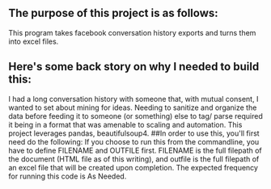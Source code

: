 ## The purpose of this project is as follows:
This program takes facebook conversation history exports and turns them into excel files.
## Here's some back story on why I needed to build this:
I had a long conversation history with someone that, with mutual consent, I wanted to set about mining for ideas. Needing to sanitize and organize the data before feeding it to someone (or something) else to tag/ parse required it being in a format that was amenable to scaling and automation. 
This project leverages pandas, beautifulsoup4.
##In order to use this, you'll first need do the following:
If you choose to run this from the commandline, you have to define FILENAME and OUTFILE first. FILENAME is the full filepath of the document (HTML file as of this writing), and outfile is the full filepath of an excel file that will be created upon completion. 
The expected frequency for running this code is As Needed.